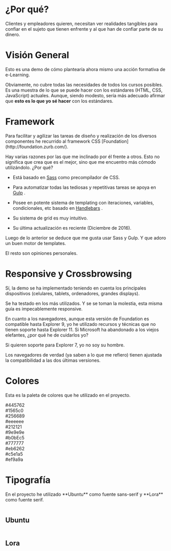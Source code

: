 # ¿Por qué?

<p class="lead">Clientes y empleadores quieren, necesitan ver realidades tangibles para confiar en el sujeto que tienen enfrente y al que han de confiar parte de su dinero.</p>



# Visión General

<p class="lead">Esto es una demo de cómo plantearía ahora mismo una acción formativa de e-Learning.</p>

Obviamente, no cubre todas las necesidades de todos los cursos posibles. Es una muestra de lo que se puede hacer con los estándares (HTML, CSS, JavaScript) actuales. Aunque, siendo modesto, sería más adecuado afirmar que **esto es lo que yo sé hacer** con los estándares.



# Framework

<p class="lead">Para facilitar y agilizar las tareas de diseño y realización de los diversos componentes he recurrido al framework CSS [Foundation](http://foundation.zurb.com/).</p>

Hay varias razones por las que me inclinado por él frente a otros. Esto no significa que crea que es el mejor, sino que me encuentro más cómodo utilizándolo. ¿Por qué?

* Está basado en [Sass](http://sass-lang.com/) como precompilador de CSS.

* Para automatizar todas las tediosas y repetitivas tareas se apoya en [Gulp](http://gulpjs.com/) .

* Posee en potente sistema de templating con iteraciones, variables, condicionales, etc basado en [Handlebars](http://handlebarsjs.com/) .

* Su sistema de grid es muy intuitivo.

* Su última actualización es reciente (Diciembre de 2016).

Luego de lo anterior se deduce que me gusta usar Sass y Gulp. Y que adoro un buen motor de templates.

El resto son opiniones personales.



# Responsive y Crossbrowsing

<p class="lead">Sí, la demo se ha implementado teniendo en cuenta los principales dispositivos (celulares, tablets, ordenadores, grandes displays).</p>

Se ha testado en los más utilizados. Y se se toman la molestia, esta misma guía es impecablemente responsive.

En cuanto a los navegadores, aunque esta versión de Foundation es compatible hasta Explorer 9, yo he utilizado recursos y técnicas que no tienen soporte hasta Explorer 11. Si Microsoft ha abandonado a los viejos elefantes, ¿por qué he de cuidarlos yo?

Si quieren soporte para Explorer 7, yo no soy su hombre.

Los navegadores de verdad (ya saben a lo que me refiero) tienen ajustada la compatibilidad a las dos últimas versiones.



# Colores

<p class="lead">Esta es la paleta de colores que he utilizado en el proyecto.</p>

<div class="row up-1 medium-up-3 large-up-5">
  <div class="column">
    <div class="color-block">
      <span style="background: #445762"></span>
      #445762
    </div>
  </div>
  <div class="column">
    <div class="color-block">
      <span style="background: #1565c0"></span>
      #1565c0
    </div>
  </div>
  <div class="column">
    <div class="color-block">
      <span style="background: #256689"></span>
      #256689
    </div>
  </div>
  <div class="column">
    <div class="color-block">
      <span style="background: #eeeeee"></span>
      #eeeeee
    </div>
  </div>
  <div class="column">
    <div class="color-block">
      <span style="background: #212121"></span>
      #212121
    </div>
  </div>
  <div class="column">
    <div class="color-block">
      <span style="background: #9e9e9e"></span>
      #9e9e9e
    </div>
  </div>
  <div class="column">
    <div class="color-block">
      <span style="background: #b0bEc5"></span>
      #b0bEc5
    </div>
  </div>
  <div class="column">
    <div class="color-block">
      <span style="background: #777777"></span>
      #777777
    </div>
  </div>
  <div class="column">
    <div class="color-block">
      <span style="background: #eb6262"></span>
      #eb6262
    </div>
  </div>
  <div class="column">
    <div class="color-block">
      <span style="background:  #c5e1a5"></span>
       #c5e1a5
    </div>
  </div>
  <div class="column">
    <div class="color-block">
      <span style="background: #ef9a9a"></span>
      #ef9a9a
    </div>
  </div>
</div>



# Tipografía

<p class="lead">En el proyecto he utilizado **Ubuntu** como fuente sans-serif y **Lora** como fuente serif.</p>

<div class="row">
  <div class="large-6 small-12 columns">
    <div class="styleguide__contenedor-tipografia">
      <div class="styleguide__subcontenedor-tipografia">
        <h2 class="styleguide__tipografia tipografia-ubuntu">Ubuntu</h2>
      </div>
    </div>
  </div>
  <div class="large-6 small-12 columns">
    <div class="styleguide__contenedor-tipografia">
      <div class="styleguide__subcontenedor-tipografia">
        <h2 class="styleguide__tipografia tipografia-lora">Lora</h2>
      </div>
    </div>
  </div>
</div>
